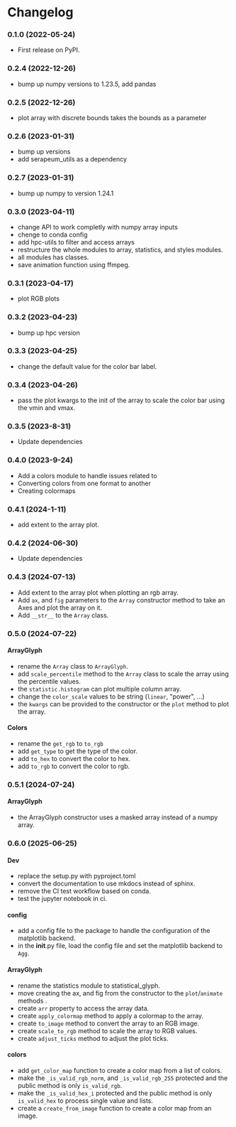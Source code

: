 # Changelog

###  0.1.0 (2022-05-24)
- First release on PyPI.

###  0.2.4 (2022-12-26)
- bump up numpy versions to 1.23.5, add pandas

###  0.2.5 (2022-12-26)
- plot array with discrete bounds takes the bounds as a parameter

###  0.2.6 (2023-01-31)
- bump up versions
- add serapeum_utils as a dependency

###  0.2.7 (2023-01-31)
- bump up numpy to version 1.24.1

###  0.3.0 (2023-04-11)
- change API to work completly with numpy array inputs
- chenge to conda config
- add hpc-utils to filter and access arrays
- restructure the whole modules to array, statistics, and styles modules.
- all modules has classes.
- save animation function using ffmpeg.

###  0.3.1 (2023-04-17)
- plot RGB plots

###  0.3.2 (2023-04-23)
- bump up hpc version

###  0.3.3 (2023-04-25)
- change the default value for the color bar label.

###  0.3.4 (2023-04-26)
- pass the plot kwargs to the init of the array to scale the color bar using the vmin and vmax.

###  0.3.5 (2023-8-31)
- Update dependencies

###  0.4.0 (2023-9-24)
- Add a colors module to handle issues related to
- Converting colors from one format to another
- Creating colormaps

###  0.4.1 (2024-1-11)
- add extent to the array plot.

###  0.4.2 (2024-06-30)
- Update dependencies

###  0.4.3 (2024-07-13)
- Add extent to the array plot when plotting an rgb array.
- Add `ax`, and `fig` parameters to the `Array` constructor method to take an Axes and plot the array on it.
- Add `__str__` to the `Array` class.

###  0.5.0 (2024-07-22)
####   ArrayGlyph

- rename the `Array` class to `ArrayGlyph`.
- add `scale_percentile` method to the `Array` class to scale the array using the percentile values.
- the `statistic.histogram` can plot multiple column array.
- change the `color_scale` values to be string (`linear`, "power", ...)
- the `kwargs` can be provided to the constructor or the `plot` method to plot the array.

####   Colors
- rename the `get_rgb` to `to_rgb`
- add `get_type` to get the type of the color.
- add `to_hex` to convert the color to hex.
- add `to_rgb` to convert the color to rgb.

###  0.5.1 (2024-07-24)
####   ArrayGlyph
- the ArrayGlyph constructor uses a masked array instead of a numpy array.

###  0.6.0 (2025-06-25)
####   Dev
- replace the setup.py with pyproject.toml
- convert the documentation to use mkdocs instead of sphinx.
- remove the CI test workflow based on conda.
- test the jupyter notebook in ci.

#### config
- add a config file to the package to handle the configuration of the matplotlib backend.
- in the __init__.py file, load the config file and set the matplotlib backend to `Agg`.

#### ArrayGlyph
- rename the statistics module to statistical_glyph.
- move creating the ax, and fig from the constructor to the `plot`/`animate` methods .
- create `arr` property to access the array data.
- create `apply_colormap` method to apply a colormap to the array.
- create `to_image` method to convert the array to an RGB image.
- create `scale_to_rgb` method to scale the array to RGB values.
- create `adjust_ticks` method to adjust the plot ticks.

#### colors
- add `get_color_map` function to create a color map from a list of colors.
- make the `_is_valid_rgb_norm`, and `_is_valid_rgb_255` protected and the public method is only `is_valid_rgb`.
- make the `_is_valid_hex_i` protected and the public method is only `is_valid_hex` to process single value and lists.
- create a `create_from_image` function to create a color map from an image.